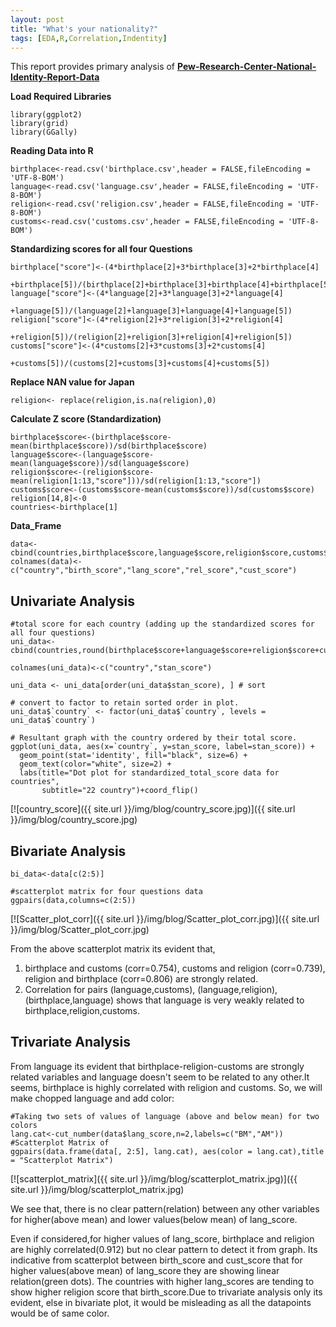 ```yaml
---
layout: post
title: "What's your nationality?"
tags: [EDA,R,Correlation,Indentity]
---
```


This report provides primary analysis of **[Pew-Research-Center-National-Identity-Report-Data](http://assets.pewresearch.org/wp-content/uploads/sites/2/2017/02/01092953/Pew-Research-Center-National-Identity-Report-TOPLINE-FOR-RELEASE-February-1-2017.pdf)**

**Load Required Libraries**


```{r}
library(ggplot2)
library(grid)
library(GGally)
```

**Reading Data into R**
```{r}
birthplace<-read.csv('birthplace.csv',header = FALSE,fileEncoding = 'UTF-8-BOM')
language<-read.csv('language.csv',header = FALSE,fileEncoding = 'UTF-8-BOM')
religion<-read.csv('religion.csv',header = FALSE,fileEncoding = 'UTF-8-BOM')
customs<-read.csv('customs.csv',header = FALSE,fileEncoding = 'UTF-8-BOM')
```

**Standardizing scores for all four Questions**
```{r}
birthplace["score"]<-(4*birthplace[2]+3*birthplace[3]+2*birthplace[4]
                      +birthplace[5])/(birthplace[2]+birthplace[3]+birthplace[4]+birthplace[5])
language["score"]<-(4*language[2]+3*language[3]+2*language[4]
                    +language[5])/(language[2]+language[3]+language[4]+language[5])
religion["score"]<-(4*religion[2]+3*religion[3]+2*religion[4]
                    +religion[5])/(religion[2]+religion[3]+religion[4]+religion[5])
customs["score"]<-(4*customs[2]+3*customs[3]+2*customs[4]
                   +customs[5])/(customs[2]+customs[3]+customs[4]+customs[5])
```

**Replace NAN value for Japan**
```{r}
religion<- replace(religion,is.na(religion),0)
```
**Calculate Z score (Standardization)**
```{r}
birthplace$score<-(birthplace$score-mean(birthplace$score))/sd(birthplace$score)
language$score<-(language$score-mean(language$score))/sd(language$score)
religion$score<-(religion$score-mean(religion[1:13,"score"]))/sd(religion[1:13,"score"])
customs$score<-(customs$score-mean(customs$score))/sd(customs$score)
religion[14,8]<-0
countries<-birthplace[1]
```
**Data_Frame**
```{r}
data<-cbind(countries,birthplace$score,language$score,religion$score,customs$score)
colnames(data)<-c("country","birth_score","lang_score","rel_score","cust_score")
```

## Univariate Analysis
```{r}
#total score for each country (adding up the standardized scores for all four questions) 
uni_data<-cbind(countries,round(birthplace$score+language$score+religion$score+customs$score,2))

colnames(uni_data)<-c("country","stan_score")

uni_data <- uni_data[order(uni_data$stan_score), ] # sort

# convert to factor to retain sorted order in plot.
uni_data$`country` <- factor(uni_data$`country`, levels = uni_data$`country`)

# Resultant graph with the country ordered by their total score. 
ggplot(uni_data, aes(x=`country`, y=stan_score, label=stan_score)) +
  geom_point(stat='identity', fill="black", size=6) +
  geom_text(color="white", size=2) +
  labs(title="Dot plot for standardized_total_score data for countries",
       subtitle="22 country")+coord_flip()
```
[![country_score]({{ site.url }}/img/blog/country_score.jpg)]({{ site.url }}/img/blog/country_score.jpg)

## Bivariate Analysis
```{r}
bi_data<-data[c(2:5)]

#scatterplot matrix for four questions data
ggpairs(data,columns=c(2:5))
```
[![Scatter_plot_corr]({{ site.url }}/img/blog/Scatter_plot_corr.jpg)]({{ site.url }}/img/blog/Scatter_plot_corr.jpg)

From the above scatterplot matrix its evident that,
1. birthplace and customs (corr=0.754), customs and religion (corr=0.739), religion and birthplace (corr=0.806) are strongly related.
2. Correlation for pairs (language,customs), (language,religion), (birthplace,language) shows that language is very weakly related to birthplace,religion,customs.

## Trivariate Analysis

From language its evident that birthplace-religion-customs are strongly related variables and language doesn't seem to be related to any other.It seems, birthplace is highly correlated with religion and customs. So, we will make chopped language and add color:
```{r}
#Taking two sets of values of language (above and below mean) for two colors
lang.cat<-cut_number(data$lang_score,n=2,labels=c("BM","AM"))
#Scatterplot Matrix of 
ggpairs(data.frame(data[, 2:5], lang.cat), aes(color = lang.cat),title = "Scatterplot Matrix")
```

[![scatterplot_matrix]({{ site.url }}/img/blog/scatterplot_matrix.jpg)]({{ site.url }}/img/blog/scatterplot_matrix.jpg)


We see that, there is no clear pattern(relation) between any other variables for higher(above mean) and lower values(below mean) of lang_score. 

Even if considered,for higher values of lang_score, birthplace and religion are highly correlated(0.912) but no clear pattern to detect it from graph. Its indicative from scatterplot between birth_score and cust_score that for higher values(above mean) of lang_score they are showing linear relation(green dots). The countries with higher lang_scores are tending to show higher religion score that birth_score.Due to trivariate analysis only its evident, else in bivariate plot, it would be misleading as all the datapoints would be of same color.
